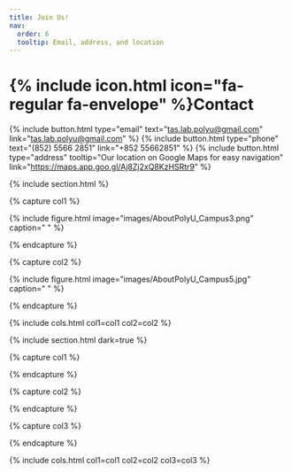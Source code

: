 ```yaml
---
title: Join Us!
nav:
  order: 6
  tooltip: Email, address, and location
---
```


# {% include icon.html icon="fa-regular fa-envelope" %}Contact

<!-- Add content here.  -->

{%
  include button.html
  type="email"
  text="tas.lab.polyu@gmail.com"
  link="tas.lab.polyu@gmail.com"
%}
{%
  include button.html
  type="phone"
  text="(852) 5566 2851"
  link="+852 55662851"
%}
{%
  include button.html
  type="address"
  tooltip="Our location on Google Maps for easy navigation"
  link="https://maps.app.goo.gl/Aj8Zj2xQ8KzHSRtr9"
%}

{% include section.html %}

{% capture col1 %}

{%
  include figure.html
  image="images/AboutPolyU_Campus3.png"
  caption=" "
%}

{% endcapture %}

{% capture col2 %}

{%
  include figure.html
  image="images/AboutPolyU_Campus5.jpg"
  caption=" "
%}

{% endcapture %}

{% include cols.html col1=col1 col2=col2 %}

{% include section.html dark=true %}

{% capture col1 %}

{% endcapture %}

{% capture col2 %}

{% endcapture %}

{% capture col3 %}

{% endcapture %}

{% include cols.html col1=col1 col2=col2 col3=col3 %}
